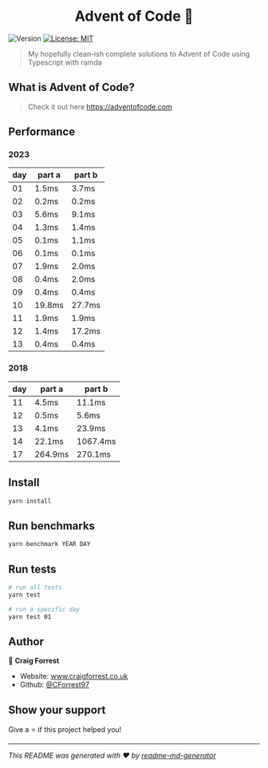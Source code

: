<h1 align="center">Advent of Code 👋</h1>
<p>
  <img alt="Version" src="https://img.shields.io/badge/version-1.0.0-blue.svg?cacheSeconds=2592000" />
  <a href="#" target="_blank">
    <img alt="License: MIT" src="https://img.shields.io/badge/License-MIT-yellow.svg" />
  </a>
</p>

> My hopefully clean-ish complete solutions to Advent of Code using Typescript with ramda

## What is Advent of Code?

> Check it out here https://adventofcode.com

## Performance

### 2023

| day | part a | part b |
| --- | ------ | ------ |
| 01  | 1.5ms  | 3.7ms  |
| 02  | 0.2ms  | 0.2ms  |
| 03  | 5.6ms  | 9.1ms  |
| 04  | 1.3ms  | 1.4ms  |
| 05  | 0.1ms  | 1.1ms  |
| 06  | 0.1ms  | 0.1ms  |
| 07  | 1.9ms  | 2.0ms  |
| 08  | 0.4ms  | 2.0ms  |
| 09  | 0.4ms  | 0.4ms  |
| 10  | 19.8ms | 27.7ms |
| 11  | 1.9ms  | 1.9ms  |
| 12  | 1.4ms  | 17.2ms |
| 13  | 0.4ms  | 0.4ms  |

### 2018

| day | part a  | part b   |
| --- | ------- | -------- |
| 11  | 4.5ms   | 11.1ms   |
| 12  | 0.5ms   | 5.6ms    |
| 13  | 4.1ms   | 23.9ms   |
| 14  | 22.1ms  | 1067.4ms |
| 17  | 264.9ms | 270.1ms  |

## Install

```sh
yarn install
```

## Run benchmarks

```sh
yarn benchmark YEAR DAY
```

## Run tests

```sh
# run all tests
yarn test

# run a specific day
yarn test 01
```

## Author

👤 **Craig Forrest**

- Website: www.craigforrest.co.uk
- Github: [@CForrest97](https://github.com/CForrest97)

## Show your support

Give a ⭐️ if this project helped you!

---

_This README was generated with ❤️ by [readme-md-generator](https://github.com/kefranabg/readme-md-generator)_
